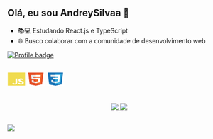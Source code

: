 ## Olá, eu sou AndreySilvaa 👋

- 📚💻 Estudando React.js e TypeScript
- 🌐 Busco colaborar com a comunidade de desenvolvimento web

 [![Profile badge](https://www.codewars.com/users/Andrey%20Silva/badges/large)](https://www.codewars.com/users/Andrey%20Silva)

<div style="display: inline_block"><br>
  <img align="center" alt="Js" height="30" width="40" src="https://raw.githubusercontent.com/devicons/devicon/master/icons/javascript/javascript-plain.svg">
  <img align="center" alt="HTML" height="30" width="40" src="https://raw.githubusercontent.com/devicons/devicon/master/icons/html5/html5-original.svg">
  <img align="center" alt="CSS" height="30" width="40" src="https://raw.githubusercontent.com/devicons/devicon/master/icons/css3/css3-original.svg">
</div>

#
<div align="center">
  <a href="https://github.com/AndreySilvaa">
  <img height="200em" src="https://github-readme-stats.vercel.app/api?username=AndreySilvaa&show_icons=true&theme=dark&include_all_commits=true&count_private=true"/>
  <img height="200em" src="https://github-readme-stats.vercel.app/api/top-langs/?username=AndreySilvaa&layout=compact&langs_count=7&theme=dark"/>
</div>
  
  ##
  
<div> 
  <a href = "mailto:andreysl2001@gmail.com"><img src="https://img.shields.io/badge/-Gmail-%23333?style=for-the-badge&logo=gmail&logoColor=white" target="_blank"></a>
 
</div>
